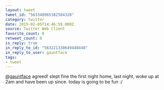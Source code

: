 ```yaml
---
layout: tweet
tweet_id: "563348065382584320"
category: twitter
date: 2015-02-05T14:46:59.000Z
source: Twitter Web Client
favorite_count: 0
retweet_count: 0
is_reply: true
in_reply_to_id: "563221330649448448"
in_reply_to_user: gauntface
tags:
- tweet
---
```


[@gauntface](https://twitter.com/@gauntface) agreed! slept fine the first night home, last night, woke up at 2am and have been up since. today is going to be fun :/
